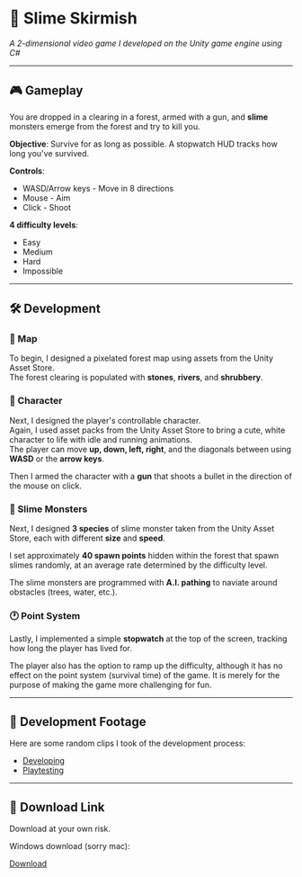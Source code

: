 # 🧪 Slime Skirmish

*A 2-dimensional video game I developed on the Unity game engine using C#*

---

## 🎮 Gameplay

You are dropped in a clearing in a forest, armed with a gun, and **slime** monsters emerge from the forest and try to kill you.

**Objective**: Survive for as long as possible. A stopwatch HUD tracks how long you've survived.

**Controls**:
  - WASD/Arrow keys - Move in 8 directions
  - Mouse - Aim
  - Click - Shoot

**4 difficulty levels**:
  - Easy  
  - Medium  
  - Hard  
  - Impossible

---

## 🛠️ Development

### 🌲 Map

To begin, I designed a pixelated forest map using assets from the Unity Asset Store.  
The forest clearing is populated with **stones**, **rivers**, and **shrubbery**.

### 👤 Character

Next, I designed the player's controllable character.  
Again, I used asset packs from the Unity Asset Store to bring a cute, white character to life with idle and running animations.  
The player can move **up, down, left, right**, and the diagonals between using **WASD** or the **arrow keys**.

Then I armed the character with a **gun** that shoots a bullet in the direction of the mouse on click.

### 🧟 Slime Monsters

Next, I designed **3 species** of slime monster taken from the Unity Asset Store, each with different **size** and **speed**.

I set approximately **40 spawn points** hidden within the forest that spawn slimes randomly, at an average rate determined by the difficulty level.

The slime monsters are programmed with **A.I. pathing** to naviate around obstacles (trees, water, etc.).

### 🕐 Point System

Lastly, I implemented a simple **stopwatch** at the top of the screen, tracking how long the player has lived for.

The player also has the option to ramp up the difficulty, although it has no effect on the point system (survival time) of the game. It is merely for the purpose of making the game more challenging for fun.

---

## 🎥 Development Footage

Here are some random clips I took of the development process:

- [Developing](https://drive.google.com/file/d/1VOIjP7Enupc9L0ot-dylODzkej9P6EPa/view?usp=sharing)  
- [Playtesting](https://drive.google.com/file/d/17tNdhAOrdF1z40ic-BLWUO0dMCmnGly7/view?usp=sharing)

---

## 📩 Download Link

Download at your own risk.

Windows download (sorry mac):

[Download](https://drive.google.com/file/d/1VOIjP7Enupc9L0ot-dylODzkej9P6EPa/view?usp=sharing) 
